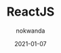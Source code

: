---
title: ReactJS
author: nokwanda
duration: 2 hours
date: 2021-01-07
chapter: 0
lesson: 0
id: ionic
price: 0
featureImage: react.png
---